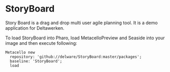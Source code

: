 StoryBoard
==========

Story Board is a drag and drop multi user agile planning tool. It is a demo application for Deltawerken.

To load StoryBoard into Pharo, load MetacelloPreview and Seaside into your image and then execute following:

```Smalltalk
Metacello new
  repository: 'github://delware/StoryBoard:master/packages';
  baseline: 'StoryBoard';
  load
```